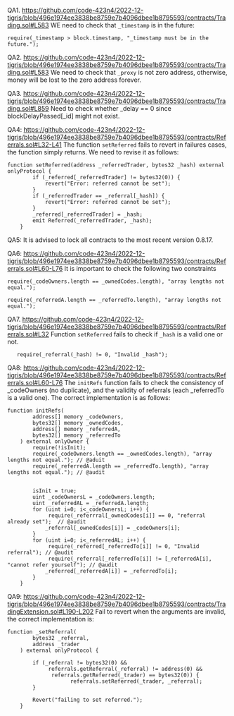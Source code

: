 QA1. https://github.com/code-423n4/2022-12-tigris/blob/496e1974ee3838be8759e7b4096dbee1b8795593/contracts/Trading.sol#L583
WE need to check that ``_timestamp`` is in the future:
``` 
require(_timestamp > block.timestamp, "_timestamp must be in the future.");
```

QA2. https://github.com/code-423n4/2022-12-tigris/blob/496e1974ee3838be8759e7b4096dbee1b8795593/contracts/Trading.sol#L583
We need to check that ``_proxy`` is not zero address, otherwise, money will be lost to the zero address forever. 

QA3. https://github.com/code-423n4/2022-12-tigris/blob/496e1974ee3838be8759e7b4096dbee1b8795593/contracts/Trading.sol#L859
Need to check whether _delay == 0 since blockDelayPassed[_id] might not exist.

QA4: https://github.com/code-423n4/2022-12-tigris/blob/496e1974ee3838be8759e7b4096dbee1b8795593/contracts/Referrals.sol#L32-L41
The function ``setReferred`` fails to revert in failures cases, the function simply returns. We need to revise it as follows:
```
function setReferred(address _referredTrader, bytes32 _hash) external onlyProtocol {
        if (_referred[_referredTrader] != bytes32(0)) {
            revert("Error: referred cannot be set");
        }
        if (_referredTrader == _referral[_hash]) {
            revert("Error: referred cannot be set");
        }
        _referred[_referredTrader] = _hash;
        emit Referred(_referredTrader, _hash);
    }
```
QA5: It is advised to lock all contracts to the most recent version 0.8.17.

QA6: https://github.com/code-423n4/2022-12-tigris/blob/496e1974ee3838be8759e7b4096dbee1b8795593/contracts/Referrals.sol#L60-L76
It is important to check the following two constraints
```
require(_codeOwners.length == _ownedCodes.length), "array lengths not equal.");

require(_referredA.length == _referredTo.length), "array lengths not equal.");

```

QA7. https://github.com/code-423n4/2022-12-tigris/blob/496e1974ee3838be8759e7b4096dbee1b8795593/contracts/Referrals.sol#L32
Function ``setReferred`` fails to check if ``_hash`` is a valid one or not.
```
   require(_referral(_hash) != 0, "Invalid _hash");
```

QA8: https://github.com/code-423n4/2022-12-tigris/blob/496e1974ee3838be8759e7b4096dbee1b8795593/contracts/Referrals.sol#L60-L76
The ``initRefs`` function fails to check the consistency of _codeOwners (no duplicate), and the validity of referrals (each _referredTo is a valid one). The correct implementation is as follows: 

```
function initRefs(
        address[] memory _codeOwners,
        bytes32[] memory _ownedCodes,
        address[] memory _referredA,
        bytes32[] memory _referredTo
    ) external onlyOwner {
        require(!isInit);
        require(_codeOwners.length == _ownedCodes.length), "array lengths not equal."); // @aduit
        require(_referredA.length == _referredTo.length), "array lengths not equal."); // @audit


        isInit = true;
        uint _codeOwnersL = _codeOwners.length;
        uint _referredAL = _referredA.length;
        for (uint i=0; i<_codeOwnersL; i++) {
             require(_referrral[_ownedCodes[i]] == 0, "referral already set");  // @audit
            _referral[_ownedCodes[i]] = _codeOwners[i];
        }
        for (uint i=0; i<_referredAL; i++) {
             require(_referred[_referredTo[i]] != 0, "Invalid referral"); // @audit
             require(_referral[_referredTo[i]] != [_referredA[i], "cannot refer yourself"); // @audit
            _referred[_referredA[i]] = _referredTo[i];
        }
    }
```

QA9: https://github.com/code-423n4/2022-12-tigris/blob/496e1974ee3838be8759e7b4096dbee1b8795593/contracts/TradingExtension.sol#L190-L202
Fail to revert when the arguments are invalid, the correct implementation is:
```
function _setReferral(
        bytes32 _referral,
        address _trader
    ) external onlyProtocol {
        
        if (_referral != bytes32(0) && 
             referrals.getReferral(_referral) != address(0) &&
              referrals.getReferred(_trader) == bytes32(0)) {
                    referrals.setReferred(_trader, _referral);
        }
 
        Revert("failing to set referred.");   
    }

```

